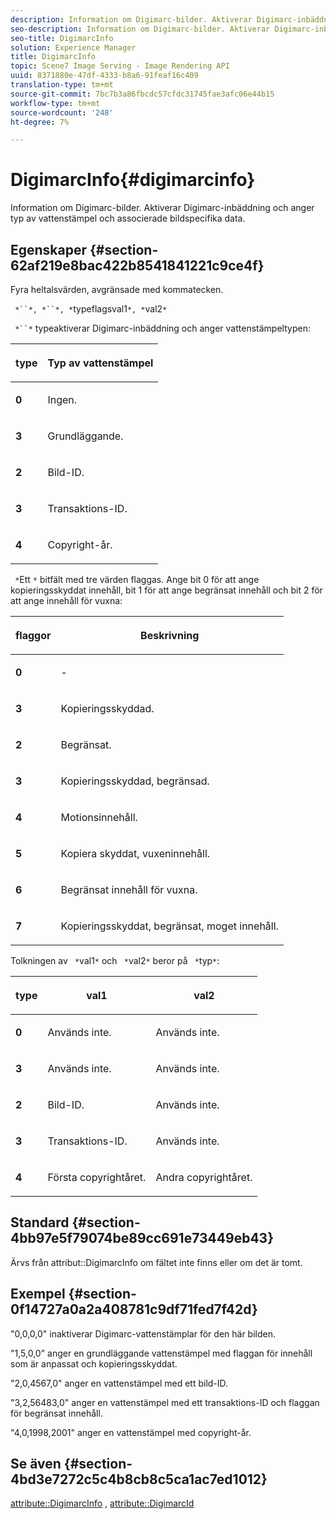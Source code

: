 ```yaml
---
description: Information om Digimarc-bilder. Aktiverar Digimarc-inbäddning och anger typ av vattenstämpel och associerade bildspecifika data.
seo-description: Information om Digimarc-bilder. Aktiverar Digimarc-inbäddning och anger typ av vattenstämpel och associerade bildspecifika data.
seo-title: DigimarcInfo
solution: Experience Manager
title: DigimarcInfo
topic: Scene7 Image Serving - Image Rendering API
uuid: 8371880e-47df-4333-b8a6-91feaf16c409
translation-type: tm+mt
source-git-commit: 7bc7b3a86fbcdc57cfdc31745fae3afc06e44b15
workflow-type: tm+mt
source-wordcount: '248'
ht-degree: 7%

---
```



# DigimarcInfo{#digimarcinfo}

Information om Digimarc-bilder. Aktiverar Digimarc-inbäddning och anger typ av vattenstämpel och associerade bildspecifika data.

## Egenskaper {#section-62af219e8bac422b8541841221c9ce4f}

Fyra heltalsvärden, avgränsade med kommatecken.

` *``*, *``*, *`typeflagsval1`*, *`val2`*`

` *``*` typeaktiverar Digimarc-inbäddning och anger vattenstämpeltypen:

<table id="table_3648951F14D94C5BAD097CFB783F1EE7"> 
 <thead> 
  <tr> 
   <th class="entry"> <p><span class="codeph"> <span class="varname"> type</span> </span> </p> </th> 
   <th class="entry"> <p><b>Typ av vattenstämpel</b> </p> </th> 
  </tr> 
 </thead>
 <tbody> 
  <tr> 
   <td> <p><b>0</b> </p> </td> 
   <td> <p>Ingen. </p> </td> 
  </tr> 
  <tr> 
   <td> <p><b>3</b> </p> </td> 
   <td> <p>Grundläggande. </p> </td> 
  </tr> 
  <tr> 
   <td> <p><b>2</b> </p> </td> 
   <td> <p>Bild-ID. </p> </td> 
  </tr> 
  <tr> 
   <td> <p><b>3</b> </p> </td> 
   <td> <p>Transaktions-ID. </p> </td> 
  </tr> 
  <tr> 
   <td> <p><b>4</b> </p> </td> 
   <td> <p>Copyright-år. </p> </td> 
  </tr> 
 </tbody> 
</table>

` *`Ett `*` bitfält med tre värden flaggas. Ange bit 0 för att ange kopieringsskyddat innehåll, bit 1 för att ange begränsat innehåll och bit 2 för att ange innehåll för vuxna:

<table id="table_00F218515FBE484F9D05CBAF14F9D045"> 
 <thead> 
  <tr> 
   <th class="entry"> <p><span class="codeph"> <span class="varname"> flaggor</span> </span> </p> </th> 
   <th class="entry"> <p><b>Beskrivning</b> </p> </th> 
  </tr> 
 </thead>
 <tbody> 
  <tr> 
   <td> <p><b>0</b> </p> </td> 
   <td> <p>- </p> </td> 
  </tr> 
  <tr> 
   <td> <p><b>3</b> </p> </td> 
   <td> <p>Kopieringsskyddad. </p> </td> 
  </tr> 
  <tr> 
   <td> <p><b>2</b> </p> </td> 
   <td> <p>Begränsat. </p> </td> 
  </tr> 
  <tr> 
   <td> <p><b>3</b> </p> </td> 
   <td> <p>Kopieringsskyddad, begränsad. </p> </td> 
  </tr> 
  <tr> 
   <td> <p><b>4</b> </p> </td> 
   <td> <p>Motionsinnehåll. </p> </td> 
  </tr> 
  <tr> 
   <td> <p><b>5</b> </p> </td> 
   <td> <p>Kopiera skyddat, vuxeninnehåll. </p> </td> 
  </tr> 
  <tr> 
   <td> <p><b>6</b> </p> </td> 
   <td> <p>Begränsat innehåll för vuxna. </p> </td> 
  </tr> 
  <tr> 
   <td> <p><b>7</b> </p> </td> 
   <td> <p>Kopieringsskyddat, begränsat, moget innehåll. </p> </td> 
  </tr> 
 </tbody> 
</table>

Tolkningen av ` *`val1`*` och ` *`val2`*` beror på ` *`typ`*`:

<table id="table_6B29F76BC1974C12AB7124BF84B29EC2"> 
 <thead> 
  <tr> 
   <th class="entry"> <p><span class="codeph"> <span class="varname"> type</span> </span> </p> </th> 
   <th class="entry"> <p><span class="codeph"> <span class="varname"> val1  </span> </span> </p> </th> 
   <th class="entry"> <p><span class="codeph"> <span class="varname"> val2  </span> </span> </p> </th> 
  </tr> 
 </thead>
 <tbody> 
  <tr> 
   <td> <p><b>0</b> </p> </td> 
   <td> <p>Används inte. </p> </td> 
   <td> <p>Används inte. </p> </td> 
  </tr> 
  <tr> 
   <td> <p><b>3</b> </p> </td> 
   <td> <p>Används inte. </p> </td> 
   <td> <p>Används inte. </p> </td> 
  </tr> 
  <tr> 
   <td> <p><b>2</b> </p> </td> 
   <td> <p>Bild-ID. </p> </td> 
   <td> <p>Används inte. </p> </td> 
  </tr> 
  <tr> 
   <td> <p><b>3</b> </p> </td> 
   <td> <p>Transaktions-ID. </p> </td> 
   <td> <p>Används inte. </p> </td> 
  </tr> 
  <tr> 
   <td> <p><b>4</b> </p> </td> 
   <td> <p>Första copyrightåret. </p> </td> 
   <td> <p>Andra copyrightåret. </p> </td> 
  </tr> 
 </tbody> 
</table>

## Standard {#section-4bb97e5f79074be89cc691e73449eb43}

Ärvs från attribut::DigimarcInfo om fältet inte finns eller om det är tomt.

## Exempel {#section-0f14727a0a2a408781c9df71fed7f42d}

&quot;0,0,0,0&quot; inaktiverar Digimarc-vattenstämplar för den här bilden.

&quot;1,5,0,0&quot; anger en grundläggande vattenstämpel med flaggan för innehåll som är anpassat och kopieringsskyddat.

&quot;2,0,4567,0&quot; anger en vattenstämpel med ett bild-ID.

&quot;3,2,56483,0&quot; anger en vattenstämpel med ett transaktions-ID och flaggan för begränsat innehåll.

&quot;4,0,1998,2001&quot; anger en vattenstämpel med copyright-år.

## Se även {#section-4bd3e7272c5c4b8cb8c5ca1ac7ed1012}

[attribute::DigimarcInfo](../../../../../../is-api/image-catalog/image-serving-api-ref/c-image-catalog-reference/c-attributes-reference/r-digimarcinfo.md#reference-de88636cb9b4435a94e3d0a80f072667) ,  [attribute::DigimarcId](../../../../../../is-api/image-catalog/image-serving-api-ref/c-image-catalog-reference/c-attributes-reference/r-digimarcid.md#reference-33e3eca7f1874510904e5c8645cecd68)
